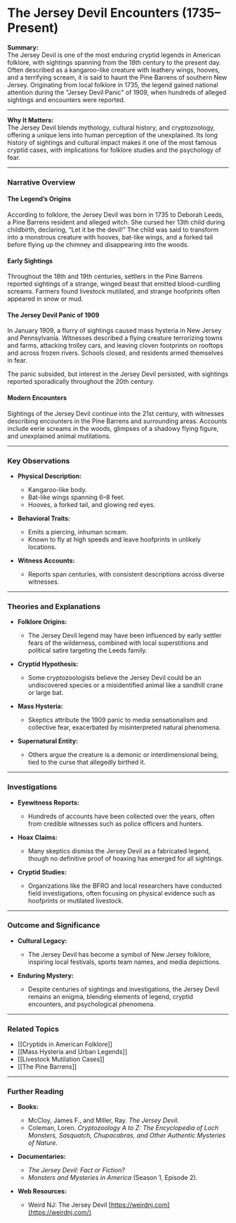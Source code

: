 # The Jersey Devil Encounters (1735–Present)

**Summary:**  
The Jersey Devil is one of the most enduring cryptid legends in American folklore, with sightings spanning from the 18th century to the present day. Often described as a kangaroo-like creature with leathery wings, hooves, and a terrifying scream, it is said to haunt the Pine Barrens of southern New Jersey. Originating from local folklore in 1735, the legend gained national attention during the "Jersey Devil Panic" of 1909, when hundreds of alleged sightings and encounters were reported.

---

**Why It Matters:**  
The Jersey Devil blends mythology, cultural history, and cryptozoology, offering a unique lens into human perception of the unexplained. Its long history of sightings and cultural impact makes it one of the most famous cryptid cases, with implications for folklore studies and the psychology of fear.

---

### **Narrative Overview**

#### **The Legend’s Origins**

According to folklore, the Jersey Devil was born in 1735 to Deborah Leeds, a Pine Barrens resident and alleged witch. She cursed her 13th child during childbirth, declaring, “Let it be the devil!” The child was said to transform into a monstrous creature with hooves, bat-like wings, and a forked tail before flying up the chimney and disappearing into the woods.

#### **Early Sightings**

Throughout the 18th and 19th centuries, settlers in the Pine Barrens reported sightings of a strange, winged beast that emitted blood-curdling screams. Farmers found livestock mutilated, and strange hoofprints often appeared in snow or mud.

#### **The Jersey Devil Panic of 1909**

In January 1909, a flurry of sightings caused mass hysteria in New Jersey and Pennsylvania. Witnesses described a flying creature terrorizing towns and farms, attacking trolley cars, and leaving cloven footprints on rooftops and across frozen rivers. Schools closed, and residents armed themselves in fear.

The panic subsided, but interest in the Jersey Devil persisted, with sightings reported sporadically throughout the 20th century.

#### **Modern Encounters**

Sightings of the Jersey Devil continue into the 21st century, with witnesses describing encounters in the Pine Barrens and surrounding areas. Accounts include eerie screams in the woods, glimpses of a shadowy flying figure, and unexplained animal mutilations.

---

### **Key Observations**

- **Physical Description:**
    
    - Kangaroo-like body.
    - Bat-like wings spanning 6–8 feet.
    - Hooves, a forked tail, and glowing red eyes.
- **Behavioral Traits:**
    
    - Emits a piercing, inhuman scream.
    - Known to fly at high speeds and leave hoofprints in unlikely locations.
- **Witness Accounts:**
    
    - Reports span centuries, with consistent descriptions across diverse witnesses.

---

### **Theories and Explanations**

- **Folklore Origins:**
    
    - The Jersey Devil legend may have been influenced by early settler fears of the wilderness, combined with local superstitions and political satire targeting the Leeds family.
- **Cryptid Hypothesis:**
    
    - Some cryptozoologists believe the Jersey Devil could be an undiscovered species or a misidentified animal like a sandhill crane or large bat.
- **Mass Hysteria:**
    
    - Skeptics attribute the 1909 panic to media sensationalism and collective fear, exacerbated by misinterpreted natural phenomena.
- **Supernatural Entity:**
    
    - Others argue the creature is a demonic or interdimensional being, tied to the curse that allegedly birthed it.

---

### **Investigations**

- **Eyewitness Reports:**
    
    - Hundreds of accounts have been collected over the years, often from credible witnesses such as police officers and hunters.
- **Hoax Claims:**
    
    - Many skeptics dismiss the Jersey Devil as a fabricated legend, though no definitive proof of hoaxing has emerged for all sightings.
- **Cryptid Studies:**
    
    - Organizations like the BFRO and local researchers have conducted field investigations, often focusing on physical evidence such as hoofprints or mutilated livestock.

---

### **Outcome and Significance**

- **Cultural Legacy:**
    
    - The Jersey Devil has become a symbol of New Jersey folklore, inspiring local festivals, sports team names, and media depictions.
- **Enduring Mystery:**
    
    - Despite centuries of sightings and investigations, the Jersey Devil remains an enigma, blending elements of legend, cryptid encounters, and psychological phenomena.

---

### **Related Topics**

- [[Cryptids in American Folklore]]
- [[Mass Hysteria and Urban Legends]]
- [[Livestock Mutilation Cases]]
- [[The Pine Barrens]]

---

### **Further Reading**

- **Books:**
    
    - McCloy, James F., and Miller, Ray. _The Jersey Devil._
    - Coleman, Loren. _Cryptozoology A to Z: The Encyclopedia of Loch Monsters, Sasquatch, Chupacabras, and Other Authentic Mysteries of Nature._
- **Documentaries:**
    
    - _The Jersey Devil: Fact or Fiction?_
    - _Monsters and Mysteries in America_ (Season 1, Episode 2).
- **Web Resources:**
    
    - Weird NJ: The Jersey Devil [https://weirdnj.com](https://weirdnj.com/)
